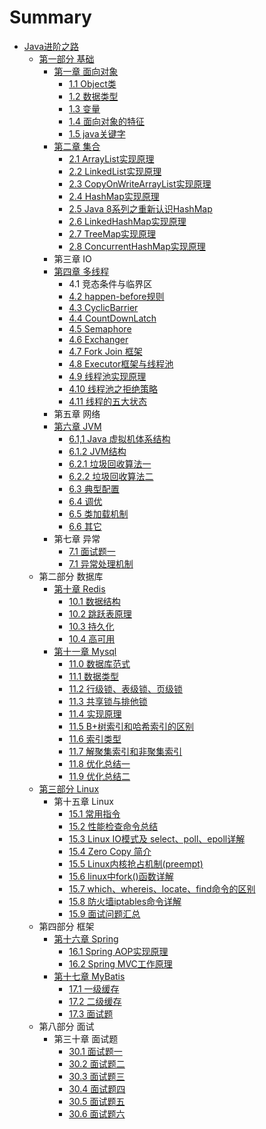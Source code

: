 # Summary

* [Java进阶之路](README.md)
  * [第一部分  基础](di-yi-bu-fen-ji-chu.md)
    * [第一章  面向对象](di-yi-bu-fen-ji-chu/di-yi-zhang-123.md)
      * [1.1  Object类](di-yi-bu-fen-ji-chu/di-yi-zhang-123/objectlei.md)
      * [1.2  数据类型](di-yi-bu-fen-ji-chu/di-yi-zhang-123/13-shu-ju-lei-xing.md)
      * [1.3  变量](di-yi-bu-fen-ji-chu/di-yi-zhang-123/bian-geng.md)
      * [1.4  面向对象的特征](di-yi-bu-fen-ji-chu/di-yi-zhang-123/mian-xiang-dui-xiang-de-te-zheng.md)
      * [1.5  java关键字](di-yi-bu-fen-ji-chu/di-yi-zhang-123/15-java-guan-jian-zi.md)
    * [第二章  集合](di-yi-bu-fen-ji-chu/di-er-zhang-ji-he.md)
      * [2.1  ArrayList实现原理](di-yi-bu-fen-ji-chu/21-arraylist-gong-zuo-yuan-li-ji-shi-xian.md)
      * [2.2 LinkedList实现原理](di-yi-bu-fen-ji-chu/22-linkedlistshi-xian-yuan-li.md)
      * [2.3  CopyOnWriteArrayList实现原理](di-yi-bu-fen-ji-chu/23-copyonwritearraylist-shi-xian-yuan-li.md)
      * [2.4 HashMap实现原理](di-yi-bu-fen-ji-chu/24-hashmapshi-xian-yuan-li.md)
      * [2.5  Java 8系列之重新认识HashMap](di-yi-bu-fen-ji-chu/25-java-8-xi-lie-zhi-zhong-xin-ren-shi-hashmap.md)
      * [2.6  LinkedHashMap实现原理](di-yi-bu-fen-ji-chu/26.md)
      * [2.7  TreeMap实现原理](di-yi-bu-fen-ji-chu/27-treemap-shi-xian-yuan-li.md)
      * [2.8  ConcurrentHashMap实现原理](di-yi-bu-fen-ji-chu/28-concurrenthashmap-shi-xian-yuan-li.md)
    * 第三章  IO
    * [第四章  多线程](di-yi-bu-fen-ji-chu/di-si-zhang-duo-xian-cheng.md)
      * 4.1  竞态条件与临界区
      * [4.2  happen-before规则](di-yi-bu-fen-ji-chu/di-si-zhang-duo-xian-cheng/42-happen-beforegui-ze.md)
      * [4.3  CyclicBarrier](di-yi-bu-fen-ji-chu/di-si-zhang-duo-xian-cheng/43-cyclicbarrier.md)
      * [4.4  CountDownLatch](di-yi-bu-fen-ji-chu/di-si-zhang-duo-xian-cheng/44-countdownlatch.md)
      * [4.5  Semaphore](di-yi-bu-fen-ji-chu/di-si-zhang-duo-xian-cheng/45-semaphore.md)
      * [4.6  Exchanger](di-yi-bu-fen-ji-chu/di-si-zhang-duo-xian-cheng/46-exchanger.md)
      * [4.7  Fork Join 框架](di-yi-bu-fen-ji-chu/di-si-zhang-duo-xian-cheng/47-fork-join-kuang-jia.md)
      * [4.8  Executor框架与线程池](di-yi-bu-fen-ji-chu/di-si-zhang-duo-xian-cheng/48.md)
      * [4.9  线程池实现原理](di-yi-bu-fen-ji-chu/di-si-zhang-duo-xian-cheng/49.md)
      * [4.10  线程池之拒绝策略](di-yi-bu-fen-ji-chu/di-si-zhang-duo-xian-cheng/410-xian-cheng-chi-zhi-ju-jue-ce-lve.md)
      * [4.11 线程的五大状态](di-yi-bu-fen-ji-chu/di-si-zhang-duo-xian-cheng/411-xian-cheng-de-wu-da-zhuang-tai.md)
    * 第五章  网络
    * [第六章  JVM](di-yi-bu-fen-ji-chu/di-liu-zhang-jvm.md)
      * [6.1,1  Java 虚拟机体系结构](di-yi-bu-fen-ji-chu/61-java-xu-ni-ji-ti-xi-jie-gou.md)
      * [6.1.2  JVM结构](di-yi-bu-fen-ji-chu/612-jvm-jie-gou.md)
      * [6.2.1  垃圾回收算法一](di-yi-bu-fen-ji-chu/62-la-ji-hui-shou-suan-fa.md)
      * [6.2.2 垃圾回收算法二](di-yi-bu-fen-ji-chu/622.md)
      * [6.3  典型配置](di-yi-bu-fen-ji-chu/63-dian-xing-pei-zhi.md)
      * [6.4 调优](di-yi-bu-fen-ji-chu/64-diao-you.md)
      * [6.5  类加载机制](di-yi-bu-fen-ji-chu/65-lei-jia-zai-ji-zhi.md)
      * [6.6  其它](di-yi-bu-fen-ji-chu/66-qi-ta.md)
    * 第七章  异常
      * [7.1  面试题一](di-yi-bu-fen-ji-chu/71-mian-shi-ti-yi.md)
      * [7.1  异常处理机制](di-yi-bu-fen-ji-chu/71-yi-chang-chu-li-ji-zhi.md)
  * 第二部分 数据库
    * [第十章  Redis](di-shi-zhang-redis-shu-ju-jie-gou.md)
      * [10.1  数据结构](di-shi-zhang-redis-shu-ju-jie-gou/101-shu-ju-jie-gou.md)
      * [10.2  跳跃表原理](di-shi-zhang-redis-shu-ju-jie-gou/102-1.md)
      * [10.3  持久化](di-shi-zhang-redis-shu-ju-jie-gou/103.md)
      * [10.4  高可用](di-shi-zhang-redis-shu-ju-jie-gou/104-gao-ke-yong.md)
    * [第十一章  Mysql](di-shi-yi-zhang-mysql.md)
      * [11.0 数据库范式](110-shu-ju-ku-fan-shi.md)
      * [11.1  数据类型](111-shu-ju-lei-xing.md)
      * [11.2  行级锁、表级锁、页级锁](112-xing-ji-suo-3001-biao-ji-suo-3001-ye-ji-suo.md)
      * [11.3  共享锁与排他锁](113-gong-xiang-suo-yu-pai-ta-suo.md)
      * [11.4 实现原理](114-yuan-li.md)
      * [11.5  B+树索引和哈希索引的区别](115-b-shu-suo-yin-he-ha-xi-suo-yin-de-qu-bie.md)
      * [11.6  索引类型](116-suo-yin-lei-xing.md)
      * [11.7  解聚集索引和非聚集索引](117.md)
      * [11.8  优化总结一](118-you-hua-zong-jie-yi.md)
      * [11.9  优化总结二](119-you-hua-zong-jie-er.md)
  * [第三部分  Linux](di-san-bu-fen-linux.md)
    * 第十五章  Linux
      * [15.1  常用指令](di-san-bu-fen-linux/151-chang-yong-zhi-ling.md)
      * [15.2  性能检查命令总结](di-san-bu-fen-linux/152-xing-neng-jian-cha-ming-ling-zong-jie.md)
      * [15.3  Linux IO模式及 select、poll、epoll详解](di-san-bu-fen-linux/153-linux-io-mo-shi-ji-select-poll-epoll-xiang-jie.md)
      * [15.4  Zero Copy 简介](di-san-bu-fen-linux/154-zero-copy-jian-jie.md)
      * [15.5  Linux内核抢占机制\(preempt\)](di-san-bu-fen-linux/155-linux-nei-he-qiang-zhan-ji-523628-preempt.md)
      * [15.6  linux中fork\(\)函数详解](di-san-bu-fen-linux/156-linux-zhong-fork-han-shu-xiang-jie.md)
      * [15.7  which、whereis、locate、find命令的区别](di-san-bu-fen-linux/157-which-whereislocatefindming-ling-de-qu-bie.md)
      * [15.8  防火墙iptables命令详解](di-san-bu-fen-linux/158-fang-huo-qiang-iptables-ming-ling-xiang-jie.md)
      * [15.9  面试问题汇总](di-san-bu-fen-linux/159-mian-shi-wen-ti-hui-zong.md)
  * 第四部分  框架
    * [第十六章  Spring](di-shi-liu-zhang-spring.md)
      * [16.1  Spring AOP实现原理](di-shi-liu-zhang-spring/161-spring-aop-shi-xian-yuan-li.md)
      * [16.2 Spring MVC工作原理](di-shi-liu-zhang-spring/162-spring-mvcgong-zuo-yuan-li.md)
    * [第十七章 MyBatis](di-shi-qi-zhang-mybatis.md)
      * [17.1  一级缓存](di-shi-qi-zhang-mybatis/171-huan-cun-shi-xian-xiang-jie.md)
      * [17.2  二级缓存](di-shi-qi-zhang-mybatis/172-er-ji-huan-cun.md)
      * [17.3  面试题](di-shi-qi-zhang-mybatis/173-mian-shi-ti.md)
  * 第八部分  面试
    * 第三十章  面试题
      * [30.1  面试题一](301-mian-shi-ti-yi.md)
      * [30.2  面试题二](302-mian-shi-ti-er.md)
      * [30.3  面试题三](303-mian-shi-ti-san.md)
      * [30.4  面试题四](304-mian-shi-ti-si.md)
      * [30.5  面试题五](305-mian-shi-ti-wu.md)
      * [30.6  面试题六](306-mian-shi-ti-liu.md)

